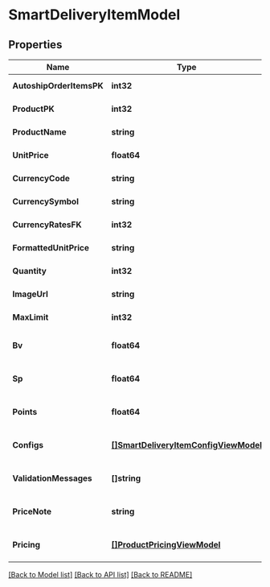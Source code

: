 # SmartDeliveryItemModel

## Properties
Name | Type | Description | Notes
------------ | ------------- | ------------- | -------------
**AutoshipOrderItemsPK** | **int32** |  | [default to null]
**ProductPK** | **int32** |  | [default to null]
**ProductName** | **string** |  | [default to null]
**UnitPrice** | **float64** |  | [default to null]
**CurrencyCode** | **string** |  | [default to null]
**CurrencySymbol** | **string** |  | [default to null]
**CurrencyRatesFK** | **int32** |  | [default to null]
**FormattedUnitPrice** | **string** |  | [default to null]
**Quantity** | **int32** |  | [default to null]
**ImageUrl** | **string** |  | [default to null]
**MaxLimit** | **int32** |  | [default to null]
**Bv** | **float64** |  | [optional] [default to null]
**Sp** | **float64** |  | [optional] [default to null]
**Points** | **float64** |  | [optional] [default to null]
**Configs** | [**[]SmartDeliveryItemConfigViewModel**](SmartDeliveryItemConfigViewModel.md) |  | [optional] [default to null]
**ValidationMessages** | **[]string** |  | [optional] [default to null]
**PriceNote** | **string** |  | [optional] [default to null]
**Pricing** | [**[]ProductPricingViewModel**](ProductPricingViewModel.md) |  | [optional] [default to null]

[[Back to Model list]](../README.md#documentation-for-models) [[Back to API list]](../README.md#documentation-for-api-endpoints) [[Back to README]](../README.md)


